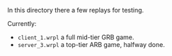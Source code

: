 In this directory there a few replays for testing.

Currently:
- `client_1.wrpl` a full mid-tier GRB game.
- `server_3.wrpl` a top-tier ARB game, halfway done.